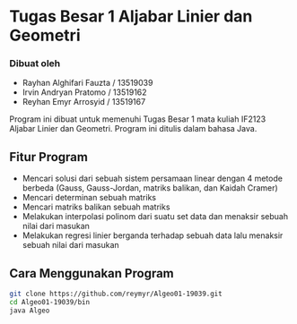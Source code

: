 # Tugas Besar 1 Aljabar Linier dan Geometri
### Dibuat oleh
- Rayhan Alghifari Fauzta / 13519039
- Irvin Andryan Pratomo / 13519162
- Reyhan Emyr Arrosyid / 13519167

Program ini dibuat untuk memenuhi Tugas Besar 1 mata kuliah IF2123 Aljabar Linier dan Geometri. Program ini ditulis dalam bahasa Java.

## Fitur Program
- Mencari solusi dari sebuah sistem persamaan linear dengan 4 metode berbeda (Gauss, Gauss-Jordan, matriks balikan, dan Kaidah Cramer)
- Mencari determinan sebuah matriks
- Mencari matriks balikan sebuah matriks
- Melakukan interpolasi polinom dari suatu set data dan menaksir sebuah nilai dari masukan
- Melakukan regresi linier berganda terhadap sebuah data lalu menaksir sebuah nilai dari masukan


## Cara Menggunakan Program
```bash
git clone https://github.com/reymyr/Algeo01-19039.git
cd Algeo01-19039/bin
java Algeo
```
